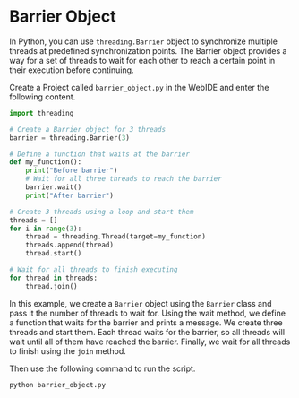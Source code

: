 # Barrier Object

In Python, you can use `threading.Barrier` object to synchronize multiple threads at predefined synchronization points. The Barrier object provides a way for a set of threads to wait for each other to reach a certain point in their execution before continuing.

Create a Project called `barrier_object.py` in the WebIDE and enter the following content.

```python
import threading

# Create a Barrier object for 3 threads
barrier = threading.Barrier(3)

# Define a function that waits at the barrier
def my_function():
    print("Before barrier")
    # Wait for all three threads to reach the barrier
    barrier.wait()
    print("After barrier")

# Create 3 threads using a loop and start them
threads = []
for i in range(3):
    thread = threading.Thread(target=my_function)
    threads.append(thread)
    thread.start()

# Wait for all threads to finish executing
for thread in threads:
    thread.join()

```

In this example, we create a `Barrier` object using the `Barrier` class and pass it the number of threads to wait for. Using the wait method, we define a function that waits for the barrier and prints a message. We create three threads and start them. Each thread waits for the barrier, so all threads will wait until all of them have reached the barrier. Finally, we wait for all threads to finish using the `join` method.

Then use the following command to run the script.

```bash
python barrier_object.py
```

